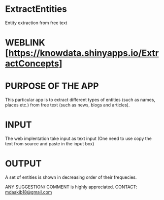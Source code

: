 # ExtractEntities
Entity extraction from free text


# WEBLINK [https://knowdata.shinyapps.io/ExtractConcepts]

# PURPOSE OF THE APP
This particular app is to extract different types of entities (such as names, places etc.) from free text (such as news, blogs and articles).

# INPUT
The web implentation take input as text input (One need to use copy the text from source and paste in the input box)

# OUTPUT
A set of entities is shown in decreasing order of their frequecies.

ANY SUGGESTION/ COMMENT is highly appreciated.
CONTACT: mdaakib18@gmail.com


